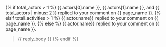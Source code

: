 {% if total_actors > 1 %} 
  {{ actors[0].name }}, {{ actors[1].name }}, and {{ total_actors | minus: 2 }} replied to your comment on {{ page_name }}.
{% elsif total_activities > 1 %}
  {{ actor.name}} replied to your comment on {{ page_name }}.
{% else %}
  {{ actor.name}} replied to your comment on {{ page_name }}.
  > {{ reply_body }}
{% endif %}
